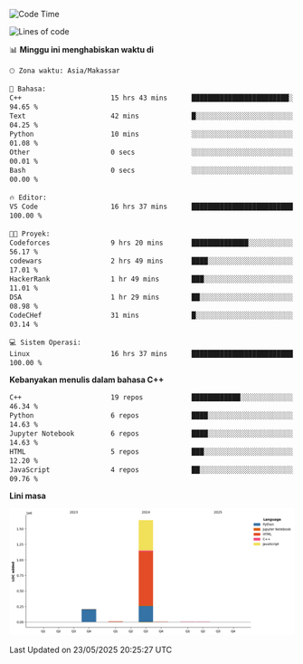 <!--START_SECTION:waka-->
![Code Time](http://img.shields.io/badge/Code%20Time-228%20hrs%2052%20mins-blue)

![Lines of code](https://img.shields.io/badge/Sejak%20Hello%20World%20aku%20telah%20menulis-1.9%20million%20baris%20kode-blue)

📊 **Minggu ini menghabiskan waktu di** 

```text
🕑︎ Zona waktu: Asia/Makassar

💬 Bahasa: 
C++                      15 hrs 43 mins      ████████████████████████░   94.65 % 
Text                     42 mins             █░░░░░░░░░░░░░░░░░░░░░░░░   04.25 % 
Python                   10 mins             ░░░░░░░░░░░░░░░░░░░░░░░░░   01.08 % 
Other                    0 secs              ░░░░░░░░░░░░░░░░░░░░░░░░░   00.01 % 
Bash                     0 secs              ░░░░░░░░░░░░░░░░░░░░░░░░░   00.00 % 

🔥 Editor: 
VS Code                  16 hrs 37 mins      █████████████████████████   100.00 % 

🐱‍💻 Proyek: 
Codeforces               9 hrs 20 mins       ██████████████░░░░░░░░░░░   56.17 % 
codewars                 2 hrs 49 mins       ████░░░░░░░░░░░░░░░░░░░░░   17.01 % 
HackerRank               1 hr 49 mins        ███░░░░░░░░░░░░░░░░░░░░░░   11.01 % 
DSA                      1 hr 29 mins        ██░░░░░░░░░░░░░░░░░░░░░░░   08.98 % 
CodeCHef                 31 mins             █░░░░░░░░░░░░░░░░░░░░░░░░   03.14 % 

💻 Sistem Operasi: 
Linux                    16 hrs 37 mins      █████████████████████████   100.00 % 
```

**Kebanyakan menulis dalam bahasa C++** 

```text
C++                      19 repos            ████████████░░░░░░░░░░░░░   46.34 % 
Python                   6 repos             ████░░░░░░░░░░░░░░░░░░░░░   14.63 % 
Jupyter Notebook         6 repos             ████░░░░░░░░░░░░░░░░░░░░░   14.63 % 
HTML                     5 repos             ███░░░░░░░░░░░░░░░░░░░░░░   12.20 % 
JavaScript               4 repos             ██░░░░░░░░░░░░░░░░░░░░░░░   09.76 % 
```



**Lini masa**

![Lines of Code chart](https://raw.githubusercontent.com/yusuf601/yusuf601/main/assets/bar_graph.png)


 Last Updated on 23/05/2025 20:25:27 UTC
<!--END_SECTION:waka-->
